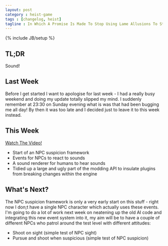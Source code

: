 ```yaml
---
layout: post
category : heist-game
tags : [changelog, heist]
tagline : In Which A Promise Is Made To Stop Using Lame Allusions To Star Wars Films
---
```

{% include JB/setup %}


## TL;DR

Sound!

## Last Week

Before I get started I want to apologise for last week - I had a really busy weekend and doing my update totally slipped my mind. I suddenly remember at 23:30 on Sunday evening what is was that had been bugging me all day! By then it was too late and I decided just to leave it to this week instead.

## This Week

[Watch The Video!](http://youtu.be/NSIQ1Syvww8)

- Start of an NPC suspicion framework
- Events for NPCs to react to sounds
- A sound renderer for humans to hear sounds
- Tidied up a large and ugly part of the modding API to insulate plugins from breaking changes within the engine

## What's Next?

The NPC suspicion framework is only a very early start on this stuff - right now I don;t have a single NPC character which actually uses these events. I'm going to do a lot of work next week on neatening up the old AI code and integrating this new event system into it, my aim will be to have a couple of different NPCs who patrol around the test level with different attitudes:

 - Shoot on sight (simple test of NPC sight)
 - Pursue and shoot when suspicious (simple test of NPC suspicion)